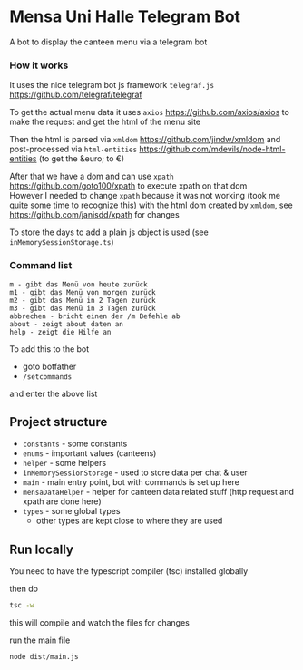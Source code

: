 #  Mensa Uni Halle Telegram Bot 


A bot to display the canteen menu via a telegram bot




### How it works

It uses the nice telegram bot js framework `telegraf.js` https://github.com/telegraf/telegraf


To get the actual menu data it uses `axios` https://github.com/axios/axios to make the request and get the html of the menu site

Then the html is parsed via `xmldom` https://github.com/jindw/xmldom and post-processed via `html-entities` https://github.com/mdevils/node-html-entities (to get the \&euro; to €)

After that we have a dom and can use `xpath` https://github.com/goto100/xpath to execute xpath on that dom  
However I needed to change `xpath` because it was not working (took me quite some time to recognize this) with the html dom created by `xmldom`, see https://github.com/janisdd/xpath for changes


To store the days to add a plain js object is used (see `inMemorySessionStorage.ts`) 



### Command list

```text
m - gibt das Menü von heute zurück
m1 - gibt das Menü von morgen zurück
m2 - gibt das Menü in 2 Tagen zurück
m3 - gibt das Menü in 3 Tagen zurück
abbrechen - bricht einen der /m Befehle ab
about - zeigt about daten an
help - zeigt die Hilfe an
```


To add this to the bot

- goto botfather
- `/setcommands`

and enter the above list



## Project structure

- `constants` - some constants
- `enums` - important values (canteens)
- `helper` - some helpers
- `inMemorySessionStorage` - used to store data per chat & user
- `main` - main entry point, bot with commands is set up here  
- `mensaDataHelper` - helper for canteen data related stuff (http request and xpath are done here) 
- `types` - some global types
  - other types are kept close to where they are used



## Run locally

You need to have the typescript compiler (tsc) installed globally

then do
```bash
tsc -w
```

this will compile and watch the files for changes

run the main file

```bash
node dist/main.js
```
